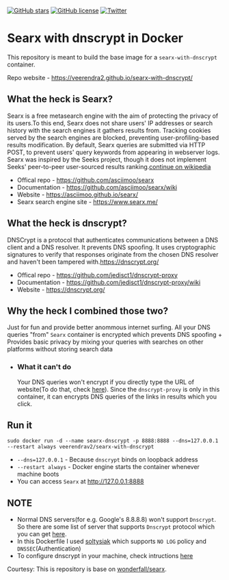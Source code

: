 [![GitHub stars](https://img.shields.io/github/stars/veerendra2/searx-with-dnscrypt.svg)](https://github.com/veerendra2/searx-with-dnscrypt/stargazers)
[![GitHub license](https://img.shields.io/badge/license-Apache%202-blue.svg)](https://raw.githubusercontent.com/veerendra2/searx-with-dnscrypt/master/LICENSE)
[![Twitter](https://img.shields.io/twitter/url/https/github.com/veerendra2/searx-with-dnscrypt.svg?style=social)](https://twitter.com/intent/tweet?text=Wow:&url=%5Bobject%20Object%5D)
# Searx with dnscrypt in Docker
This repository is meant to build the base image for a `searx-with-dnscrypt` container.

Repo website - https://veerendra2.github.io/searx-with-dnscrypt/
## What the heck is Searx?
Searx is a free metasearch engine with the aim of protecting the privacy of its users.To this end, Searx does not share users' IP addresses or search history with the search engines it gathers results from. Tracking cookies served by the search engines are blocked, preventing user-profiling-based results modification. By default, Searx queries are submitted via HTTP POST, to prevent users' query keywords from appearing in webserver logs. Searx was inspired by the Seeks project, though it does not implement Seeks' peer-to-peer user-sourced results ranking.[continue on wikipedia](https://en.wikipedia.org/wiki/Searx)
   * Offical repo - https://github.com/asciimoo/searx
   * Documentation - https://github.com/asciimoo/searx/wiki
   * Website - https://asciimoo.github.io/searx/
   * Searx search engine site - https://www.searx.me/
## What the heck is dnscrypt?
DNSCrypt is a protocol that authenticates communications between a DNS client and a DNS resolver. It prevents DNS spoofing. It uses cryptographic signatures to verify that responses originate from the chosen DNS resolver and haven't been tampered with.https://dnscrypt.org/
  * Offical repo - https://github.com/jedisct1/dnscrypt-proxy
  * Documentation - https://github.com/jedisct1/dnscrypt-proxy/wiki
  * Website - https://dnscrypt.org/

## Why the heck I combined those two?
Just for fun and provide better anommous internet surfing. All your DNS queries "from" `Searx` container is encrypted which prevents DNS spoofing + Provides basic privacy by mixing your queries with searches on other platforms without storing search data
   * ### What it can't do
     Your DNS queries won't encrypt if you directly type the URL of website(To do that, check [here](https://github.com/veerendra2/useless-scripts#5-dsncrypt-autopy)). Since the `dnscrypt-proxy` is only in this container, it can encrypts DNS queries of the links in results which you click.

## Run it
`sudo docker run -d --name searx-dnscrypt -p 8888:8888 --dns=127.0.0.1 --restart always veerendrav2/searx-with-dnscrypt`
   * `--dns=127.0.0.1` - Because `dnscrypt` binds on loopback address
   * `--restart always` - Docker engine starts the container whenever machine boots
   * You can access `Searx` at http://127.0.0.1:8888

## NOTE
* Normal DNS servers(for e.g. Google's 8.8.8.8) won't support `Dnscrypt`. So there are some list of server that supports `Dnscrypt` protocol which you can get [here](https://github.com/jedisct1/dnscrypt-proxy/blob/master/dnscrypt-resolvers.csv).
* In this Dockerfile I used [soltysiak](https://github.com/jedisct1/dnscrypt-proxy/blob/master/dnscrypt-resolvers.csv#L98) which supports `NO LOG` policy and `DNSSEC`(Authentication)
* To configure dnscrypt in your machine, check intructions [here](https://github.com/veerendra2/useless-scripts#5-dsncrypt-autopy)

Courtesy: This is repository is base on [wonderfall/searx](https://github.com/Wonderfall/dockerfiles/tree/master/searx). 
